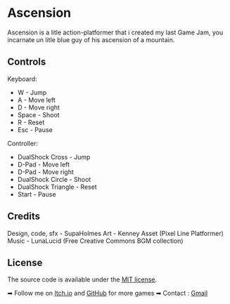# Ascension 

Ascension is a litle action-platformer that i created  my last Game Jam, you incarnate un litle blue guy of his ascension of a mountain.

Controls
--------
Keyboard:
- W - Jump
- A - Move left
- D - Move right
- Space - Shoot
- R - Reset
- Esc - Pause

Controller:
- DualShock Cross  - Jump
- D-Pad - Move left
- D-Pad - Move right
- DualShock Circle - Shoot
- DualShock Triangle - Reset
- Start - Pause

Credits
-------
Design, code, sfx - SupaHolmes
Art - Kenney Asset (Pixel Line Platformer)
Music - LunaLucid (Free Creative Commons BGM collection)

License
-------
The source code is available under the [MIT license](./LICENSE.txt).


➡ Follow me on [Itch.io](https://supaholmes.itch.io) and [GitHub](https://github.com/SupaHolmes) for more games
➡ Contact : [Gmail](supaholmes@gmail.com)
